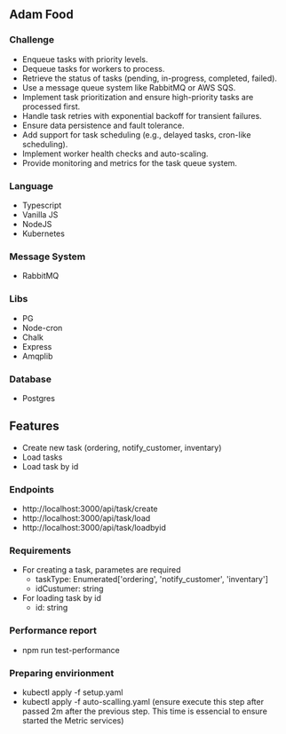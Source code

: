 ## Adam Food
### Challenge
* Enqueue tasks with priority levels.
* Dequeue tasks for workers to process.
* Retrieve the status of tasks (pending, in-progress, completed, failed).
* Use a message queue system like RabbitMQ or AWS SQS.
* Implement task prioritization and ensure high-priority tasks are processed first.
* Handle task retries with exponential backoff for transient failures.
* Ensure data persistence and fault tolerance.
* Add support for task scheduling (e.g., delayed tasks, cron-like scheduling).
* Implement worker health checks and auto-scaling.
* Provide monitoring and metrics for the task queue system.

### Language
* Typescript
* Vanilla JS
* NodeJS
* Kubernetes

### Message System
* RabbitMQ

### Libs
* PG
* Node-cron
* Chalk
* Express
* Amqplib

### Database
* Postgres

## Features
* Create new task (ordering, notify_customer, inventary)
* Load tasks
* Load task by id

### Endpoints
* http://localhost:3000/api/task/create
* http://localhost:3000/api/task/load
* http://localhost:3000/api/task/loadbyid

### Requirements
* For creating a task, parametes are required
  - taskType: Enumerated['ordering', 'notify_customer', 'inventary']
  - idCustumer: string
* For loading task by id
  - id: string

### Performance report
* npm run test-performance

### Preparing envirionment
* kubectl apply -f setup.yaml
* kubectl apply -f auto-scalling.yaml (ensure execute this step after passed 2m after the previous step. This time is essencial to ensure started the Metric services)
